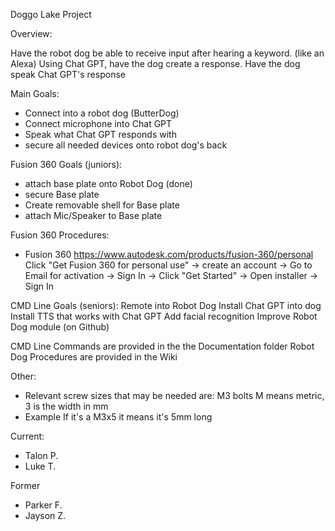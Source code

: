 Doggo Lake Project


Overview:

Have the robot dog be able to receive input after hearing a keyword. (like an Alexa)
Using Chat GPT, have the dog create a response.
Have the dog speak Chat GPT's response


Main Goals:
- Connect into a robot dog (ButterDog)
- Connect microphone into Chat GPT
- Speak what Chat GPT responds with
- secure all needed devices onto robot dog's back



Fusion 360 Goals (juniors):
- attach base plate onto Robot Dog (done)
- secure Base plate 
- Create removable shell for Base plate
- attach Mic/Speaker to Base plate

Fusion 360 Procedures:
- Fusion 360 https://www.autodesk.com/products/fusion-360/personal Click "Get Fusion 360 for personal use" -> create an account -> Go to Email for activation -> Sign In -> Click "Get Started" -> Open installer -> Sign In


CMD Line Goals (seniors):
Remote into Robot Dog
Install Chat GPT into dog
Install TTS that works with Chat GPT
Add facial recognition 
Improve Robot Dog module (on Github)


CMD Line Commands are provided in the the Documentation folder
Robot Dog Procedures are provided in the Wiki


Other:
- Relevant screw sizes that may be needed are:
M3 bolts
M means metric, 3 is the width in mm
- Example
If it's a M3x5 it means it's 5mm long

Current:
- Talon P.
- Luke T.


Former

- Parker F.
- Jayson Z.